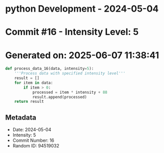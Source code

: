 ﻿# python Development - 2024-05-04
# Commit #16 - Intensity Level: 5
# Generated on: 2025-06-07 11:38:41
```python
def process_data_16(data, intensity=5):
    '''Process data with specified intensity level'''
    result = []
    for item in data:
        if item > 0:
            processed = item * intensity + 88
            result.append(processed)
    return result
```
## Metadata
- Date: 2024-05-04
- Intensity: 5
- Commit Number: 16
- Random ID: 94519032

